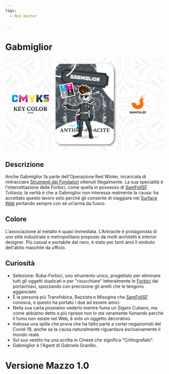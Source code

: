 ```yaml
---
tags:
  - Red Winter

...
```


# Gabmiglior

![gabmiglior](../eg/K/gabmiglior2.jpg)

## Descrizione

Anche Gabmiglior fa parte dell'Operazione Red Winter, incaricata di rintracciare [Strumenti dei Fondatori](../Remix/tool.md) ottenuti illegalmente. La sua specialità è l’intercettazione delle Forbici, come quella in possesso di [SamFollSF](../Remix/samfollsf.md). Tuttavia, la verità è che a Gabmiglior non interessa realmente la causa: ha accettato questo lavoro solo perché gli consente di viaggiare nel [Surface Web](../Remix/deep.md) portando sempre con sé un’arma da fuoco.

## Colore

L'associazione al metallo è quasi immediata. L'Antracite è protagonista di uno stile industriale e metropolitano proposto da molti architetti e interior designer. Più casual e portabile del nero, è stato per tanti anni il simbolo dell'abito maschile da ufficio.

## Curiosità

- Selezione: Ruba-Forbici, uno strumento unico, progettato per eliminare tutti gli oggetti duplicati e per "risucchiare" letteralmente le [Forbici](../Remix/tool.md) dai portachiavi, spezzando con precisione gli anelli che le tengono agganciate.
- È la persona più Transfobica, Razzista e Misogina che [SamFollSF](../Remix/samfollsf.md) conosca, e questo ha portato i due ad essere amici.
- Nella sua carta possiamo vederlo mentre fuma un Sigaro Cubano, ma come abbiamo detto a più riprese non lo sta veramente fumando perchè il fumo non esiste nel Web, è solo un oggetto decorativo.
- Indossa una spilla che prova che ha fatto parte a cortei negazionisti del Covid-19, anche se la causa naturalmente riguardava esclusivamente il mondo reale.
- Sul suo vestito ha una scritta in Cinese che significa "Crittografato".
- Gabmiglior è l'Agent di Gabriele Granillo.

# Versione Mazzo 1.0
